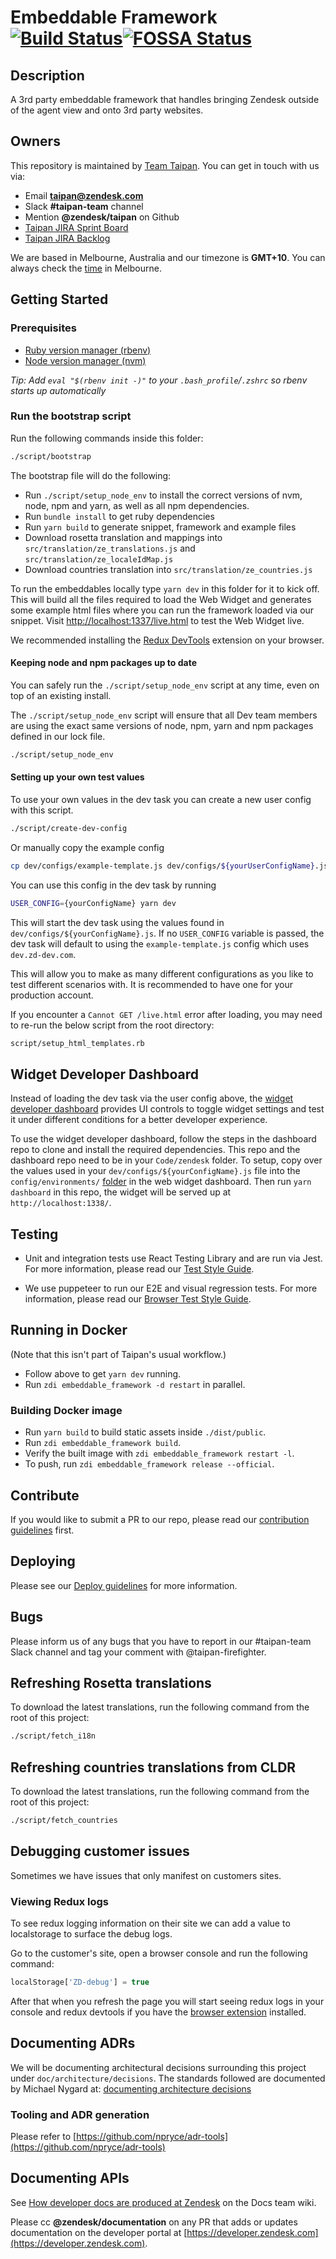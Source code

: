 # Embeddable Framework [![Build Status](https://github.com/zendesk/embeddable_framework/workflows/repo-checks/badge.svg)](https://github.com/zendesk/embeddable_framework/workflows/repo-checks/badge.svg)[![FOSSA Status](https://app.fossa.io/api/projects/custom%2B4071%2Fgit%40github.com%3Azendesk%2Fembeddable_framework.git.svg?type=shield)](https://app.fossa.io/projects/custom%2B4071%2Fgit%40github.com%3Azendesk%2Fembeddable_framework.git?ref=badge_shield)

## Description

A 3rd party embeddable framework that handles bringing Zendesk outside of the agent view and onto 3rd party websites.

## Owners

This repository is maintained by [Team Taipan](https://zendesk.atlassian.net/wiki/pages/viewpage.action?pageId=86114732). You can get in touch with us via:

- Email **taipan@zendesk.com**
- Slack **#taipan-team** channel
- Mention **@zendesk/taipan** on Github
- [Taipan JIRA Sprint Board](https://zendesk.atlassian.net/jira/software/projects/EWW/boards/1270)
- [Taipan JIRA Backlog](https://zendesk.atlassian.net/jira/software/projects/EWW/boards/1270/backlog)

We are based in Melbourne, Australia and our timezone is **GMT+10**. You can always check the [time](http://time.is/Melbourne) in Melbourne.

## Getting Started

### Prerequisites

- [Ruby version manager (rbenv)](https://github.com/rbenv/rbenv)
- [Node version manager (nvm)](https://github.com/nvm-sh/nvm)

_Tip: Add `eval "$(rbenv init -)"` to your `.bash_profile`/`.zshrc` so rbenv starts up automatically_

### Run the bootstrap script

Run the following commands inside this folder:

```bash
./script/bootstrap
```

The bootstrap file will do the following:

- Run `./script/setup_node_env` to install the correct versions of nvm, node, npm and yarn, as well as all npm dependencies.
- Run `bundle install` to get ruby dependencies
- Run `yarn build` to generate snippet, framework and example files
- Download rosetta translation and mappings into `src/translation/ze_translations.js` and `src/translation/ze_localeIdMap.js`
- Download countries translation into `src/translation/ze_countries.js`

To run the embeddables locally type `yarn dev` in this folder for it to kick off. This will build all the files required to load the Web Widget and generates some example html files where you can run the framework loaded via our snippet. Visit [http://localhost:1337/live.html](http://localhost:1337/live.html) to test the Web Widget live.

We recommended installing the [Redux DevTools](https://chrome.google.com/webstore/detail/redux-devtools/lmhkpmbekcpmknklioeibfkpmmfibljd?hl=en) extension on your browser.

#### Keeping node and npm packages up to date

You can safely run the `./script/setup_node_env` script at any time, even on top of an existing install.

The `./script/setup_node_env` script will ensure that all Dev team members are using the exact same versions of node, npm, yarn and npm packages defined in our lock file.

```bash
./script/setup_node_env
```

#### Setting up your own test values

To use your own values in the dev task you can create a new user config with this script.

```bash
./script/create-dev-config
```

Or manually copy the example config

```bash
cp dev/configs/example-template.js dev/configs/${yourUserConfigName}.js
```

You can use this config in the dev task by running

```bash
USER_CONFIG={yourConfigName} yarn dev
```

This will start the dev task using the values found in `dev/configs/${yourConfigName}.js`. If no `USER_CONFIG` variable is passed, the dev task will default to using the `example-template.js` config which uses `dev.zd-dev.com`.

This will allow you to make as many different configurations as you like to test different scenarios with. It is recommended to have one for your production account.

If you encounter a `Cannot GET /live.html` error after loading, you may need to re-run the below script from the root directory:

```bash
script/setup_html_templates.rb
```

## Widget Developer Dashboard

Instead of loading the dev task via the user config above, the [widget developer dashboard](https://github.com/zendesk/widget-developer-dashboard) provides UI controls to toggle widget settings and test it under different conditions for a better developer experience.

To use the widget developer dashboard, follow the steps in the dashboard repo to clone and install the required dependencies. This repo and the dashboard repo need to be in your `Code/zendesk` folder. To setup, copy over the values used in your `dev/configs/${yourConfigName}.js` file into the `config/environments/` [folder](https://github.com/zendesk/widget-developer-dashboard/tree/master/config/environments) in the web widget dashboard. Then run `yarn dashboard` in this repo, the widget will be served up at `http://localhost:1338/`.

## Testing

- Unit and integration tests use React Testing Library and are run via Jest. For more information, please
  read our [Test Style Guide](./TEST_STYLE.md).

- We use puppeteer to run our E2E and visual regression tests. For more information, please read our [Browser Test Style Guide](./BROWSER_TEST_STYLE.md).

## Running in Docker

(Note that this isn't part of Taipan's usual workflow.)

- Follow above to get `yarn dev` running.
- Run `zdi embeddable_framework -d restart` in parallel.

### Building Docker image

- Run `yarn build` to build static assets inside `./dist/public`.
- Run `zdi embeddable_framework build`.
- Verify the built image with `zdi embeddable_framework restart -l`.
- To push, run `zdi embeddable_framework release --official`.

## Contribute

If you would like to submit a PR to our repo, please read our [contribution guidelines](CONTRIBUTING.md) first.

## Deploying

Please see our [Deploy guidelines](https://github.com/zendesk/embeddable_framework/blob/master/DEPLOY.md) for more information.

## Bugs

Please inform us of any bugs that you have to report in our #taipan-team Slack channel and tag your comment with @taipan-firefighter.

## Refreshing Rosetta translations

To download the latest translations, run the following command from the root of this project:

```bash
./script/fetch_i18n
```

## Refreshing countries translations from CLDR

To download the latest translations, run the following command from the root of this project:

```bash
./script/fetch_countries
```

## Debugging customer issues

Sometimes we have issues that only manifest on customers sites.

### Viewing Redux logs

To see redux logging information on their site we can add a value to localstorage to surface the debug logs.

Go to the customer's site, open a browser console and run the following command:

```js
localStorage['ZD-debug'] = true
```

After that when you refresh the page you will start seeing redux logs in your console and redux devtools if you have the [browser extension](https://github.com/zalmoxisus/redux-devtools-extension) installed.

## Documenting ADRs

We will be documenting architectural decisions surrounding this project under `doc/architecture/decisions`.
The standards followed are documented by Michael Nygard at:
[documenting architecture decisions](http://thinkrelevance.com/blog/2011/11/15/documenting-architecture-decisions)

### Tooling and ADR generation

Please refer to [https://github.com/npryce/adr-tools](https://github.com/npryce/adr-tools)

## Documenting APIs

See <a href="https://zendesk.atlassian.net/wiki/spaces/DOC/pages/641704628/How+developer+docs+are+produced+at+Zendesk" target="_blank">How developer docs are produced at Zendesk</a> on the Docs team wiki.

Please cc **@zendesk/documentation** on any PR that adds or updates documentation on the developer portal at [https://developer.zendesk.com](https://developer.zendesk.com).
